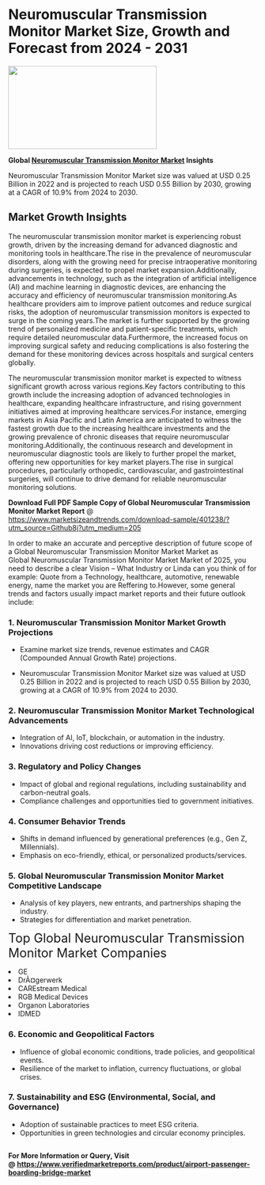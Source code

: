 <H1>Neuromuscular Transmission Monitor Market Size, Growth and Forecast from 2024 - 2031</H1><img class="aligncenter size-medium wp-image-584254" src="https://thirdeyenews.in/wp-content/uploads/2024/09/Global-Market-Research-300x168.jpeg" alt="" width="300" height="168" /><p><strong>Global&nbsp;<a href="https://www.marketsizeandtrends.com/download-sample/401238/?utm_source=Github8j?utm_medium=205">Neuromuscular Transmission Monitor Market</a> Insights</strong></p><p>Neuromuscular Transmission Monitor Market size was valued at USD 0.25 Billion in 2022 and is projected to reach USD 0.55 Billion by 2030, growing at a CAGR of 10.9% from 2024 to 2030.</p><p><h2>Market Growth Insights</h2> <p>The neuromuscular transmission monitor market is experiencing robust growth, driven by the increasing demand for advanced diagnostic and monitoring tools in healthcare.The rise in the prevalence of neuromuscular disorders, along with the growing need for precise intraoperative monitoring during surgeries, is expected to propel market expansion.Additionally, advancements in technology, such as the integration of artificial intelligence (AI) and machine learning in diagnostic devices, are enhancing the accuracy and efficiency of neuromuscular transmission monitoring.As healthcare providers aim to improve patient outcomes and reduce surgical risks, the adoption of neuromuscular transmission monitors is expected to surge in the coming years.The market is further supported by the growing trend of personalized medicine and patient-specific treatments, which require detailed neuromuscular data.Furthermore, the increased focus on improving surgical safety and reducing complications is also fostering the demand for these monitoring devices across hospitals and surgical centers globally.</p> <p>The neuromuscular transmission monitor market is expected to witness significant growth across various regions.Key factors contributing to this growth include the increasing adoption of advanced technologies in healthcare, expanding healthcare infrastructure, and rising government initiatives aimed at improving healthcare services.For instance, emerging markets in Asia Pacific and Latin America are anticipated to witness the fastest growth due to the increasing healthcare investments and the growing prevalence of chronic diseases that require neuromuscular monitoring.Additionally, the continuous research and development in neuromuscular diagnostic tools are likely to further propel the market, offering new opportunities for key market players.The rise in surgical procedures, particularly orthopedic, cardiovascular, and gastrointestinal surgeries, will continue to drive demand for reliable neuromuscular monitoring solutions.<p><span class=""><strong>Download Full PDF Sample Copy of Global Neuromuscular Transmission Monitor Market Report</strong> @ <a href="https://www.marketsizeandtrends.com/download-sample/401238/?utm_source=Github8j?utm_medium=205" target="_blank">https://www.marketsizeandtrends.com/download-sample/401238/?utm_source=Github8j?utm_medium=205</a></span></p><p>In order to make an accurate and perceptive description of future scope of a Global&nbsp;Neuromuscular Transmission Monitor Market Market as Global&nbsp;Neuromuscular Transmission Monitor Market Market of 2025, you need to describe a clear Vision &ndash; What Industry or Linda can you think of for example: Quote from a Technology, healthcare, automotive, renewable energy, name the market you are Reffering to.However, some general trends and factors usually impact market reports and their future outlook include:</p><h3>1.&nbsp;<strong>Neuromuscular Transmission Monitor Market Growth Projections</strong></h3><ul><li>Examine market size trends, revenue estimates and CAGR (Compounded Annual Growth Rate) projections.</li><li><p>Neuromuscular Transmission Monitor Market size was valued at USD 0.25 Billion in 2022 and is projected to reach USD 0.55 Billion by 2030, growing at a CAGR of 10.9% from 2024 to 2030.</p></li></ul><h3>2.&nbsp;<strong>Neuromuscular Transmission Monitor Market Technological Advancements</strong></h3><ul><li>Integration of AI, IoT, blockchain, or automation in the industry.</li><li>Innovations driving cost reductions or improving efficiency.</li></ul><h3>3.&nbsp;<strong>Regulatory and Policy Changes</strong></h3><ul><li>Impact of global and regional regulations, including sustainability and carbon-neutral goals.</li><li>Compliance challenges and opportunities tied to government initiatives.</li></ul><h3>4.&nbsp;<strong>Consumer Behavior Trends</strong></h3><ul><li>Shifts in demand influenced by generational preferences (e.g., Gen Z, Millennials).</li><li>Emphasis on eco-friendly, ethical, or personalized products/services.</li></ul><h3>5.&nbsp;<strong>Global Neuromuscular Transmission Monitor Market Competitive Landscape</strong></h3><ul><li>Analysis of key players, new entrants, and partnerships shaping the industry.</li><li>Strategies for differentiation and market penetration.</li></ul><p data-pm-slice="1 1 []"><span style="color: inherit; font-family: inherit; font-size: 25px;">Top Global Neuromuscular Transmission Monitor Market Companies</span></p><div class="" data-test-id=""><p><li>GE</li><li> DrÃ¤gerwerk</li><li> CAREstream Medical</li><li> RGB Medical Devices</li><li> Organon Laboratories</li><li> IDMED</li></p></div><h3>6.&nbsp;<strong>Economic and Geopolitical Factors</strong></h3><ul><li>Influence of global economic conditions, trade policies, and geopolitical events.</li><li>Resilience of the market to inflation, currency fluctuations, or global crises.</li></ul><h3>7.&nbsp;<strong>Sustainability and ESG (Environmental, Social, and Governance)</strong></h3><ul><li>Adoption of sustainable practices to meet ESG criteria.</li><li>Opportunities in green technologies and circular economy principles.</li></ul><h2><strong style="font-size: 14px;">For More Information or Query, Visit @&nbsp;</strong><a style="background-color: #ffffff; font-size: 14px;" href="https://www.marketsizeandtrends.com/report/neuromuscular-transmission-monitor-market/" target="_blank">https://www.verifiedmarketreports.com/product/airport-passenger-boarding-bridge-market</a></h2>